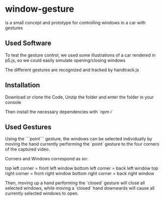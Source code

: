# window-gesture

is a small concept and prototype for controlling windows in a car with gestures

## Used Software

To test the gesture control, we used some illustrations of a car rendered in p5.js, 
so we could easily simulate opening/closing windows

The different gestures are recognized and tracked by handtrack.js

## Installation

Download or clone the Code, Unzip the folder and enter the folder in your console

Then install the necessary dependencies with ´npm i´

## Used Gestures

Using the ´´´point´´´ gesture, the windows can be selected individually by moving the 
hand currently performing the ´point´ gesture to the four corners of the captured video.

Corners and Windows correspond as so:

top left corner = front left window
bottom left corner = back left window
top right corner = front right window
bottom right corner = back right window

Then, moving up a hand performing the ´closed´ gesture will close all selected windows, 
while moving a ´closed´ hand downwards will cause all currently selected windows to open.



